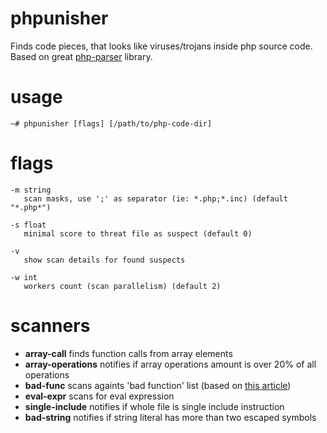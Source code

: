 # phpunisher
Finds code pieces, that looks like viruses/trojans inside php source code.
Based on great [php-parser](https://github.com/z7zmey/php-parser) library.

# usage
```
~# phpunisher [flags] [/path/to/php-code-dir]
```

# flags
```
-m string
   scan masks, use ';' as separator (ie: *.php;*.inc) (default "*.php*")

-s float
   minimal score to threat file as suspect (default 0)
  
-v 
   show scan details for found suspects
  
-w int
   workers count (scan parallelism) (default 2)
```

# scanners

- **array-call** finds function calls from array elements
- **array-operations** notifies if array operations amount is over 20% of all operations
- **bad-func** scans againts 'bad function' list (based on [this article](https://habr.com/en/company/modesco/blog/472092))
- **eval-expr** scans for eval expression
- **single-include** notifies if whole file is single include instruction
- **bad-string** notifies if string literal has more than two escaped symbols

